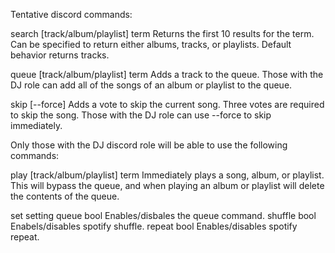 Tentative discord commands:

search [track/album/playlist] term
	Returns the first 10 results for the term. Can be specified to return either albums, tracks, or playlists. Default behavior returns tracks. 

queue [track/album/playlist] term
	Adds a track to the queue. Those with the DJ role can add all of the songs of an album or playlist to the queue.

skip [--force]
    Adds a vote to skip the current song. Three votes are required to skip the song. Those with the DJ role can use --force to skip immediately. 

Only those with the DJ discord role will be able to use the following commands:

play [track/album/playlist] term
	Immediately plays a song, album, or playlist. This will bypass the queue, and when playing an album or playlist will delete the contents of the queue.

set setting
	queue bool
		Enables/disbales the queue command.
	shuffle bool
		Enabels/disables spotify shuffle.
	repeat bool
		Enables/disables spotify repeat.
